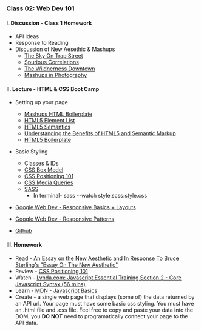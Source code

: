 ### Class 02: Web Dev 101

#### I. Discussion - Class 1 Homework
* API ideas
* Response to Reading
* Discussion of New Aesethic & Mashups
	* [The Sky On Trap Street](http://theskyontrapstreet-blog-blog.tumblr.com/)
	* [Spurious Correlations](http://www.tylervigen.com/spurious-correlations)
	* [The Wildnerness Downtown](http://www.thewildernessdowntown.com)
	* [Mashups in Photography](http://www.dbg.nyc/personal-amusement-park/)

#### II. Lecture - HTML & CSS Boot Camp
* Setting up your page
	* [Mashups HTML Boilerplate](https://github.com/ITP-Mashups/Mashups/tree/master/02_Web_Dev_101/HTML_Boilerplate)
	* [HTML5 Element List](https://developer.mozilla.org/en-US/docs/Web/Guide/HTML/HTML5/HTML5_element_list)	
	* [HTML5 Semantics](http://diveintohtml5.info/semantics.html) 
	* [Understanding the Benefits of HTML5 and Semantic Markup](http://www.webmechanix.com/advantages-of-html5-and-semantic-markup)
	* [HTML5 Boilerplate](http://html5boilerplate.com/)
* Basic Styling
	* Classes & IDs
	* [CSS Box Model](http://css-tricks.com/the-css-box-model/)
	* [CSS Positioning 101](http://alistapart.com/article/css-positioning-101) 
	* [CSS Media Queries](https://developer.mozilla.org/en-US/docs/Web/Guide/CSS/Media_queries)
	* [SASS](http://sass-lang.com)
		*   In terminal- sass --watch style.scss:style.css

* [Google Web Dev - Responsive Basics + Layouts](https://developers.google.com/web/fundamentals/design-and-ui/responsive/)
* [Google Web Dev - Responsive Patterns](https://developers.google.com/web/fundamentals/design-and-ui/responsive/patterns/?hl=en)
* [Github](https://www.github.com)


#### III. Homework
* Read - [An Essay on the New Aesthetic](https://www.wired.com/2012/04/an-essay-on-the-new-aesthetic/) and [In Response To Bruce Sterling's "Essay On The New Aesthetic"](https://creators.vice.com/en_us/article/eza9xa/in-response-to-bruce-sterlings-essay-on-the-new-aesthetic)
* Review - [CSS Positioning 101](http://alistapart.com/article/css-positioning-101)
* Watch - [Lynda.com: Javascript Essential Training Section 2 - Core Javascript Syntax (56 mins)](https://www.lynda.com/JavaScript-tutorials/Welcome/81266/87513-4.html)
* Learn - [MDN - Javascript Basics](https://developer.mozilla.org/en-US/Learn/Getting_started_with_the_web/JavaScript_basics)  
* Create - a single web page that displays (some of) the data returned by an API url. Your page must have some basic css styling. You must have an .html file and .css file. Feel free to copy and paste your data into the DOM, you **DO NOT** need to programatically connect your page to the API data.

